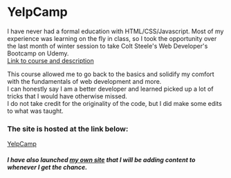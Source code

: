 <h1>YelpCamp</h1>
<p>I have never had a formal education with HTML/CSS/Javascript. Most of my experience was learning on the fly in class, so I took the opportunity over the last month of winter session to take Colt Steele's Web Developer's Bootcamp on Udemy. <br>
<a href="https://www.udemy.com/course/the-web-developer-bootcamp/">Link to course and description</a></p>
<p>This course allowed me to go back to the basics and solidify my comfort with the fundamentals of web development and more.
<br>I can honestly say I am a better developer and learned picked up a lot of tricks that I would have otherwise missed.
<br>I do not take credit for the originality of the code, but I did make some edits to what was taught.</p>
<h3>The site is hosted at the link below:</h3>
<a href="http://kups-yelpcamp.herokuapp.com">YelpCamp</a>
<br>
<h5>I have also launched <a href="http://kups.me">my own site</a> that I will be adding content to whenever I get the chance.</h3>
